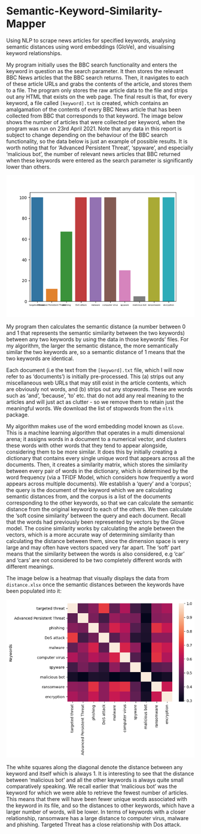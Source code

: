 # Semantic-Keyword-Similarity-Mapper
Using NLP to scrape news articles for specified keywords, analysing semantic distances using word embeddings (GloVe), and visualising keyword relationships.

My program initially uses the BBC search functionality and enters the keyword in question as the search parameter. It then stores the relevant BBC News articles that the BBC search returns. Then, it navigates to each of these article URLs and grabs the contents of the article, and stores them to a file. The program only stores the raw article data to the file and strips out any HTML that exists on the web page. The final result is that, for every keyword, a file called ```[keyword].txt``` is created, which contains an amalgamation of the contents of every BBC News article that has been collected from BBC that corresponds to that keyword. The image below shows the number of articles that were collected per keyword, when the program was run on 23rd April 2021. Note that any data in this report is subject to change depending on the behaviour of the BBC search functionality, so the data below is just an example of possible results. It is worth noting that for ‘Advanced Persistent Threat’, ‘spyware’, and especially ‘malicious bot’, the number of relevant news articles that BBC returned when these keywords were entered as the search parameter is significantly lower than others.

![Keyword Article Count](article_count.png)

My program then calculates the semantic distance (a number between 0 and 1 that represents the semantic similarity between the two keywords) between any two keywords by using the data in those keywords’ files. For my algorithm, the larger the semantic distance, the more semantically similar the two keywords are, so a semantic distance of 1 means that the two keywords are identical.

Each document (i.e the text from the ```[keyword].txt``` file, which I will now refer to as ‘documents’) is initially pre-processed. This (a) strips out any miscellaneous web URLs that may still exist in the article contents, which are obviously not words, and (b) strips out any stopwords. These are words such as ‘and’, ‘because’, ‘to’ etc. that do not add any real meaning to the articles and will just act as clutter - so we remove them to retain just the meaningful words. We download the list of stopwords from the ```nltk``` package.

My algorithm makes use of the word embedding model known as ```Glove```. This is a machine learning algorithm that operates in a multi dimensional arena; it assigns words in a document to a numerical vector, and clusters these words with other words that they tend to appear alongside, considering them to be more similar. It does this by initially creating a dictionary that contains every single unique word that appears across all the documents. Then, it creates a similarity matrix, which stores the similarity between every pair of words in the dictionary, which is determined by the word frequency (via a TFIDF Model, which considers how frequently a word appears across multiple documents). We establish a ‘query’ and a ‘corpus’; the query is the document of the keyword which we are calculating semantic distances from, and the corpus is a list of the documents corresponding to the other keywords, so that we can calculate the semantic distance from the original keyword to each of the others. We then calculate the ‘soft cosine similarity’ between the query and each document. Recall that the words had previously been represented by vectors by the Glove model. The cosine similarity works by calculating the angle between the vectors, which is a more accurate way of determining similarity than calculating the distance between them, since the dimension space is very large and may often have vectors spaced very far apart. The ‘soft’ part means that the similarity between the words is also considered, e.g ‘car’ and ‘cars’ are not considered to be two completely different words with different meanings.

The image below is a heatmap that visually displays the data from ```distance.xlsx``` once the semantic distances between the keywords have been populated into it:

![Heatmap](heatmap.png)

The white squares along the diagonal denote the distance between any keyword and itself which is always 1. It is interesting to see that the distance between ‘malicious bot’ and all the other keywords is always quite small comparatively speaking. We recall earlier that ‘malicious bot’ was the keyword for which we were able to retrieve the fewest number of articles. This means that there will have been fewer unique words associated with the keyword in its file, and so the distances to other keywords, which have a larger number of words, will be lower. In terms of keywords with a closer relationship, ransomware has a large distance to computer virus, malware and phishing. Targeted Threat has a close relationship with Dos attack.

